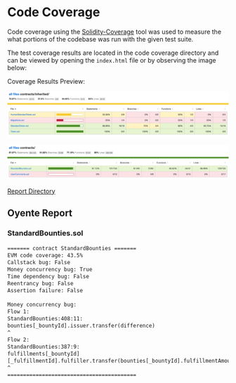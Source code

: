 # Code Coverage

Code coverage using the [Solidity-Coverage](https://github.com/sc-forks/solidity-coverage) tool was used to measure the what portions of the codebase was run with the given test suite.

The test coverage results are located in the code coverage directory and can be viewed by opening the `index.html` file or by observing the image below:

Coverage Results Preview:

![alt-text](../coverage/1_coverage.png)

![alt-text](../coverage/2_coverage.png)

[Report Directory](../coverage)

## Oyente Report

### StandardBounties.sol

```
======= contract StandardBounties =======
EVM code coverage: 43.5%
Callstack bug: False
Money concurrency bug: True
Time dependency bug: False
Reentrancy bug: False
Assertion failure: False

Money concurrency bug:
Flow 1:
StandardBounties:408:11:
bounties[_bountyId].issuer.transfer(difference)
^
Flow 2:
StandardBounties:387:9:
fulfillments[_bountyId][_fulfillmentId].fulfiller.transfer(bounties[_bountyId].fulfillmentAmount)
^
=========================================
```
